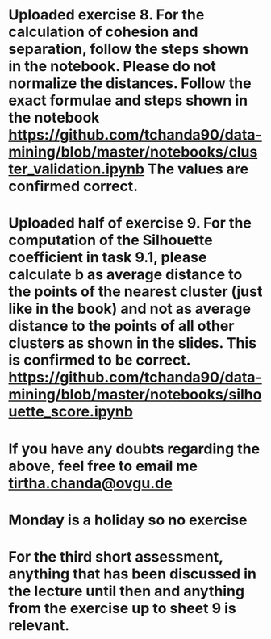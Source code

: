 # Uploaded exercise 8. For the calculation of cohesion and separation, follow the steps shown in the notebook. Please do not normalize the distances. Follow the exact formulae and steps shown in the notebook https://github.com/tchanda90/data-mining/blob/master/notebooks/cluster_validation.ipynb The values are confirmed correct.

# Uploaded half of exercise 9. For the computation of the Silhouette coefficient in task 9.1, please calculate b as average distance to the points of the nearest cluster (just like in the book) and not as average distance to the points of all other clusters as shown in the slides. This is confirmed to be correct. https://github.com/tchanda90/data-mining/blob/master/notebooks/silhouette_score.ipynb

# If you have any doubts regarding the above, feel free to email me tirtha.chanda@ovgu.de

# Monday is a holiday so no exercise

# For the third short assessment, anything that has been discussed in the lecture until then and anything from the exercise up to sheet 9 is relevant. 



